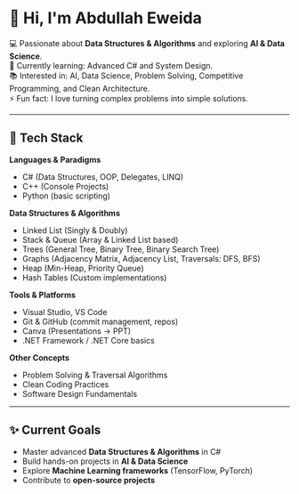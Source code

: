 # 👋 Hi, I'm Abdullah Eweida  

💻 Passionate about **Data Structures & Algorithms** and exploring **AI & Data Science**.  
🌱 Currently learning: Advanced C# and System Design.  
📚 Interested in: AI, Data Science, Problem Solving, Competitive Programming, and Clean Architecture.  
⚡ Fun fact: I love turning complex problems into simple solutions.

---

## 🔧 Tech Stack
**Languages & Paradigms**
- C# (Data Structures, OOP, Delegates, LINQ)
- C++ (Console Projects)
- Python (basic scripting)

**Data Structures & Algorithms**
- Linked List (Singly & Doubly)
- Stack & Queue (Array & Linked List based)
- Trees (General Tree, Binary Tree, Binary Search Tree)
- Graphs (Adjacency Matrix, Adjacency List, Traversals: DFS, BFS)
- Heap (Min-Heap, Priority Queue)
- Hash Tables (Custom implementations)

**Tools & Platforms**
- Visual Studio, VS Code
- Git & GitHub (commit management, repos)
- Canva (Presentations → PPT)
- .NET Framework / .NET Core basics

**Other Concepts**
- Problem Solving & Traversal Algorithms
- Clean Coding Practices
- Software Design Fundamentals

---

## ✨ Current Goals
- Master advanced **Data Structures & Algorithms** in C#  
- Build hands-on projects in **AI & Data Science**  
- Explore **Machine Learning frameworks** (TensorFlow, PyTorch)  
- Contribute to **open-source projects**  
